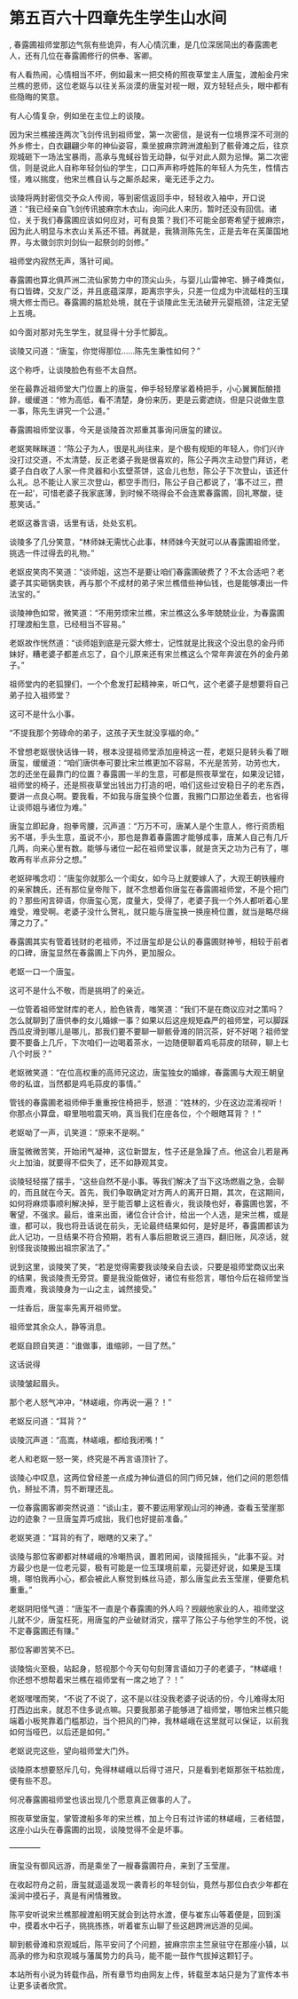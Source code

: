 # 第五百六十四章先生学生山水间
,  春露圃祖师堂那边气氛有些诡异，有人心情沉重，是几位深居简出的春露圃老人，还有几位在春露圃修行的供奉、客卿。
   有人看热闹，心情相当不坏，例如最末一把交椅的照夜草堂主人唐玺，渡船金丹宋兰樵的恩师，这位老妪与以往关系淡漠的唐玺对视一眼，双方轻轻点头，眼中都有些隐晦的笑意。
   有人心情复杂，例如坐在主位上的谈陵。
   因为宋兰樵接连两次飞剑传讯到祖师堂，第一次密信，是说有一位境界深不可测的外乡修士，白衣翩翩少年的神仙姿容，乘坐披麻宗跨洲渡船到了骸骨滩之后，往京观城砸下一场法宝暴雨，高承与鬼蜮谷皆无动静，似乎对此人颇为忌惮。第二次密信，则是说此人自称年轻剑仙的学生，口口声声称呼姓陈的年轻人为先生，性情古怪，难以揣度，他宋兰樵自认与之厮杀起来，毫无还手之力。
   谈陵将两封密信交予众人传阅，等到密信返回手中，轻轻收入袖中，开口说道：“我已经亲自飞剑传讯披麻宗木衣山，询问此人来历，暂时还没有回信。诸位，关于我们春露圃应该如何应对，可有良策？我们不可能全部寄希望于披麻宗，因为此人明显与木衣山关系还不错。再就是，我猜测陈先生，正是去年在芙蕖国地界，与太徽剑宗刘剑仙一起祭剑的剑修。”
   祖师堂内寂然无声，落针可闻。
   春露圃也算北俱芦洲二流仙家势力中的顶尖山头，与婴儿山雷神宅、狮子峰类似，有口皆碑，交友广泛，并且底蕴深厚，距离宗字头，只差一位成为中流砥柱的玉璞境大修士而已。春露圃的尴尬处境，就在于谈陵此生无法破开元婴瓶颈，注定无望上五境。
   如今面对那对先生学生，就显得十分手忙脚乱。
   谈陵又问道：“唐玺，你觉得那位……陈先生秉性如何？”
   这个称呼，让谈陵脸色有些不太自然。
   坐在最靠近祖师堂大门位置上的唐玺，伸手轻轻摩挲着椅把手，小心翼翼酝酿措辞，缓缓道：“修为高低，看不清楚，身份来历，更是云雾遮绕，但是只说做生意一事，陈先生讲究一个公道。”
   春露圃祖师堂议事，今天是谈陵首次郑重其事询问唐玺的建议。
   老妪笑眯眯道：“陈公子为人，很是礼尚往来，是个极有规矩的年轻人，你们兴许没打过交道，不太清楚，反正老婆子我是很喜欢的，陈公子两次主动登门拜访，老婆子白白收了人家一件灵器和小玄壁茶饼，这会儿也愁，陈公子下次登山，该还什么礼。总不能让人家三次登山，都空手而归，陈公子自己都说了，‘事不过三，攒在一起’，可惜老婆子我家底薄，到时候不晓得会不会连累春露圃，回礼寒酸，徒惹笑话。”
   老妪这番言语，话里有话，处处玄机。
   谈陵多了几分笑意，“林师妹无需忧心此事，林师妹今天就可以从春露圃祖师堂，挑选一件过得去的礼物。”
   老妪皮笑肉不笑道：“谈师姐，这岂不是要让咱们春露圃破费了？不太合适吧？老婆子其实砸锅卖铁，再与那个不成材的弟子宋兰樵借些神仙钱，也是能够凑出一件法宝的。”
   谈陵神色如常，微笑道：“不用劳烦宋兰樵，宋兰樵这么多年兢兢业业，为春露圃打理渡船生意，已经相当不容易。”
   老妪故作恍然道：“谈师姐到底是元婴大修士，记性就是比我这个没出息的金丹师妹好，糟老婆子都差点忘了，自个儿原来还有宋兰樵这么个常年奔波在外的金丹弟子。”
   祖师堂内的老狐狸们，一个个愈发打起精神来，听口气，这个老婆子是想要将自己弟子拉入祖师堂？
   这可不是什么小事。
   “不提我那个劳碌命的弟子，这孩子天生就没享福的命。”
   不曾想老妪很快话锋一转，根本没提祖师堂添加座椅这一茬，老妪只是转头看了眼唐玺，缓缓道：“咱们唐供奉可要比宋兰樵更加不容易，不光是苦劳，功劳也大，怎的还坐在最靠门的位置？春露圃一半的生意，可都是照夜草堂在，如果没记错，祖师堂的椅子，还是照夜草堂出钱出力打造的吧，咱们这些过安稳日子的老东西，要讲一点良心啊。要我看，不如我与唐玺换个位置，我搬门口那边坐着去，也省得让谈师姐与诸位为难。”
   唐玺立即起身，抱拳弯腰，沉声道：“万万不可，唐某人是个生意人，修行资质粗劣不堪，手头生意，虽说不小，那也是靠着春露圃才能够成事，唐某人自己有几斤几两，向来心里有数。能够与诸位一起在祖师堂议事，就是贪天之功为己有了，哪敢再有半点非分之想。”
   老妪碎嘴念叨：“唐玺你就那么一个闺女，如今马上就要嫁人了，大观王朝铁艟府的亲家魏氏，还有那位皇帝陛下，就不念想着你唐玺在春露圃祖师堂，不是个把门的？那些闲言碎语，你唐玺心宽，度量大，受得了，老婆子我一个外人都听着心里难受，难受啊。老婆子没什么贺礼，就只能与唐玺换一换座椅位置，就当是略尽绵薄之力了。”
   春露圃其实有管着钱财的老祖师，不过唐玺却是公认的春露圃财神爷，相较于前者的口碑，唐玺显然在春露圃上下内外，更加服众。
   老妪一口一个唐玺。
   这可不是什么不敬，而是挑明了的亲近。
   一位管着祖师堂财库的老人，脸色铁青，嗤笑道：“我们不是在商议应对之策吗？怎么就聊到了唐供奉的女儿婚嫁一事？如果以后这座规矩森严的祖师堂，可以脚踩西瓜皮滑到哪儿是哪儿，那我们要不要聊一聊骸骨滩的阴沉茶，好不好喝？祖师堂要不要备上几斤，下次咱们一边喝着茶水，一边随便聊着鸡毛蒜皮的琐碎，聊上七八个时辰？”
   老妪微笑道：“在位高权重的高师兄这边，唐玺独女的婚嫁，春露圃与大观王朝皇帝的私谊，当然都是鸡毛蒜皮的事情。”
   管钱的春露圃老祖师伸手重重按住椅把手，怒道：“姓林的，少在这边混淆视听！你那点小算盘，噼里啪啦震天响，真当我们在座各位，个个眼瞎耳背？！”
   老妪呦了一声，讥笑道：“原来不是啊。”
   唐玺微微苦笑，开始闭气凝神，这位新盟友，性子还是急躁了点。他这会儿若是再火上加油，就要得不偿失了，还不如静观其变。
   谈陵轻轻摆了摆手，“这些自然不是小事。等我们解决了当下这场燃眉之急，会聊的，而且就在今天。首先，我们争取确定对方两人的离开日期，其次，在这期间，如何将麻烦事顺利解决掉，至于能否攀上这桩香火，我谈陵也好，春露圃也罢，不奢望，不强求。最后，谁来出面，诸位合计合计，给出一个人选，是宋兰樵，或是谁，都可以，我也将丑话说在前头，无论最终结果如何，是好是坏，春露圃都该为此人记功，一旦结果不符合预期，若有人事后胆敢说三道四，翻旧账，风凉话，就别怪我谈陵搬出祖宗家法了。”
   说到这里，谈陵笑了笑，“若是觉得需要我谈陵亲自去谈，只要是祖师堂商议出来的结果，我谈陵责无旁贷。要是我没能做好，诸位有些怨言，哪怕今后在祖师堂当面责难，我谈陵身为一山之主，诚然接受。”
   一炷香后，唐玺率先离开祖师堂。
   祖师堂其余众人，静等消息。
   老妪自顾自笑道：“谁做事，谁缩卵，一目了然。”
   这话说得
   谈陵皱起眉头。
   那个老人怒气冲冲，“林嵯峨，你再说一遍？！”
   老妪反问道：“耳背？”
   谈陵沉声道：“高嵩，林嵯峨，都给我闭嘴！”
   老人和老妪一怒一笑，终究是不再言语顶针了。
   谈陵心中叹息，这两位曾经差一点成为神仙道侣的同门师兄妹，他们之间的恩怨情仇，掰扯不清，剪不断理还乱。
   一位春露圃客卿突然说道：“谈山主，要不要运用掌观山河的神通，查看玉莹崖那边的迹象？一旦唐玺弄巧成拙，我们也好提前准备。”
   老妪笑道：“耳背的有了，眼瞎的又来了。”
   谈陵与那位客卿都对林嵯峨的冷嘲热讽，置若罔闻，谈陵摇摇头，“此事不妥。对方最少也是一位老元婴，极有可能是一位玉璞境前辈，元婴还好说，如果是玉璞境，哪怕我再小心，都会被此人察觉到蛛丝马迹，那么唐玺此去玉莹崖，便要危机重重。”
   老妪阴阳怪气道：“唐玺不一直是个春露圃的外人吗？觊觎他家业的人，祖师堂这儿就不少，唐玺枉死，用唐玺的产业破财消灾，摆平了陈公子与他学生的不悦，说不定春露圃还有赚。”
   那位客卿苦笑不已。
   谈陵恼火至极，站起身，怒视那个今天句句刻薄言语如刀子的老婆子，“林嵯峨！你还想不想帮着宋兰樵在祖师堂有一席之地了？！”
   老妪嘿嘿而笑，“不说了不说了，这不是以往没我老婆子说话的份，今儿难得太阳打西边出来，就忍不住多说点嘛。只要我那弟子能够进了祖师堂，哪怕宋兰樵只能端着小板凳靠着门槛那边，当个把风的门神，我林嵯峨在这里就可以保证，以前我如何当哑巴，以后还是如何。”
   老妪说完这些，望向祖师堂大门外。
   谈陵原本想要怒斥几句，免得林嵯峨以后得寸进尺，只是看到老妪那张干枯脸庞，便有些不忍。
   何况春露圃祖师堂也该出现几个愿意真正做事的人了。
   照夜草堂唐玺，掌管渡船多年的宋兰樵，加上今日有过许诺的林嵯峨，三者结盟，这座小山头在春露圃的出现，谈陵觉得不全是坏事。
   ————
   唐玺没有御风远游，而是乘坐了一艘春露圃符舟，来到了玉莹崖。
   在收起符舟之前，唐玺就遥遥发现一袭青衫的年轻剑仙，竟然与那位白衣少年都在溪涧中摸石子，真是有闲情雅致。
   陈平安听说宋兰樵那艘渡船明天就会到达符水渡，便与崔东山等着便是，回到溪中，摸着水中石子，挑挑拣拣，听着崔东山聊了些这趟跨洲远游的见闻。
   聊到骸骨滩和京观城后，陈平安问了个问题，披麻宗宗主竺泉驻守在那座小镇，以高承的修为和京观城与藩属势力的兵马，能不能一鼓作气拔掉这颗钉子。
  本站所有小说为转载作品，所有章节均由网友上传，转载至本站只是为了宣传本书让更多读者欣赏。